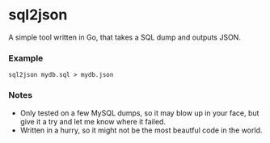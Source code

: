 sql2json
========

A simple tool written in Go, that takes a SQL dump and outputs JSON.

### Example
`sql2json mydb.sql > mydb.json`

### Notes
- Only tested on a few MySQL dumps, so it may blow up in your face, but give it a try and let me know where it failed.
- Written in a hurry, so it might not be the most beautful code in the world.